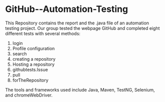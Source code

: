 # GitHub--Automation-Testing

This Repository contains the report and the .java file of an automation testing project. Our group tested the webpage GitHub and completed eight different tests with several methods: 
  
  1. login
  2. Profile configuration
  3. search 
  4. creating a repository
  5. Hosting a repository
  6. githubtests.Issue
  7. pull
  8. forTheRepository

The tools and frameworks used include Java, Maven, TestNG, Selenium, and chromeWebDriver.
